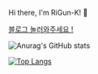 Hi there, I'm RiGun-K! 👋

<a href='https://rigun.tistory.com/' target='_blank'>블로그 놀러와주세요 ! </a>

<!-- [![trophy](https://github-profile-trophy.vercel.app/?username=RiGun-k&theme=discord)](https://github.com/RiGun-K/github-profile-trophy) -->

![Anurag's GitHub stats](https://github-readme-stats.vercel.app/api?username=RiGun-K&show_icons=true&theme=tokyonight)

[![Top Langs](https://github-readme-stats.vercel.app/api/top-langs/?username=RiGun-K&layout=compact&show_icons=true&theme=tokyonight)](https://github.com/RiGun-K/github-readme-stats)
